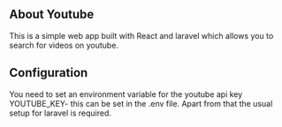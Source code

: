
## About Youtube

This is a simple web app built with React and laravel which allows you to search for videos on youtube.

## Configuration

You need to set an environment variable for the youtube api key YOUTUBE_KEY- this can be set in the .env file. Apart 
from that the usual setup for laravel is required.  
